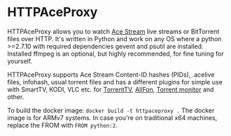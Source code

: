 HTTPAceProxy
===========================================
HTTPAceProxy allows you to watch [Ace Stream](http://acestream.org/) live streams or BitTorrent files over HTTP.
It's written in Python and work on any OS where a python >=2.7.10 with required dependencies 
gevent and psutil are installed. Installed ffmpeg is an optional, but highly recommended, 
for fine tuning for yourself.

HTTPAceProxy supports Ace Stream Content-ID hashes (PIDs), .acelive files, infohash, usual torrent files
and has a different plugins for simple use with SmartTV, KODI, VLC etc. for [TorrentTV](http://torrent-tv.ru/), [AllFon](http://allfon-tv.com/),
[Torrent monitor](https://github.com/ElizarovEugene/TorrentMonitor) and other.

To build the docker image: ```docker build -t httpaceproxy .```
The docker image is for ARMv7 systems. In case you're on traditional x64 machines, replace the FROM with ```FROM python:2```.
